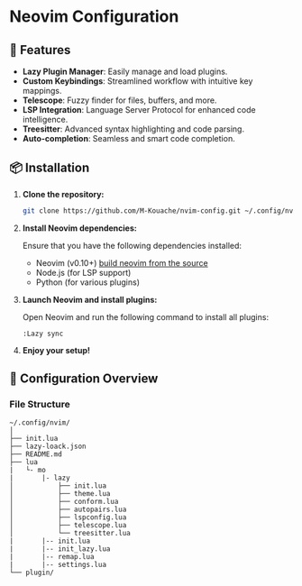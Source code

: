 # Neovim Configuration

## 🚀 Features

- **Lazy Plugin Manager**: Easily manage and load plugins.
- **Custom Keybindings**: Streamlined workflow with intuitive key mappings.
- **Telescope**: Fuzzy finder for files, buffers, and more.
- **LSP Integration**: Language Server Protocol for enhanced code intelligence.
- **Treesitter**: Advanced syntax highlighting and code parsing.
- **Auto-completion**: Seamless and smart code completion.

## 📦 Installation

1. **Clone the repository:**

   ```bash
   git clone https://github.com/M-Kouache/nvim-config.git ~/.config/nvim
   ```

2. **Install Neovim dependencies:**

   Ensure that you have the following dependencies installed:

   - Neovim (v0.10+) [build neovim from the source](https://github.com/neovim/neovim/blob/master/BUILD.md)
   - Node.js (for LSP support)
   - Python (for various plugins)

3. **Launch Neovim and install plugins:**

   Open Neovim and run the following command to install all plugins:

   ```vim
   :Lazy sync
   ```

4. **Enjoy your setup!**

## 🔧 Configuration Overview

### File Structure

```plaintext
~/.config/nvim/
│
├── init.lua
├── lazy-loack.json
├── README.md
├── lua
|   └- mo
|       |- lazy
│           ├── init.lua
│           ├── theme.lua
│           ├── conform.lua
│           ├── autopairs.lua
│           ├── lspconfig.lua
│           ├── telescope.lua
│           └── treesitter.lua
|       |-- init.lua
|       |-- init_lazy.lua
|       |-- remap.lua
|       |-- settings.lua
└── plugin/
```
